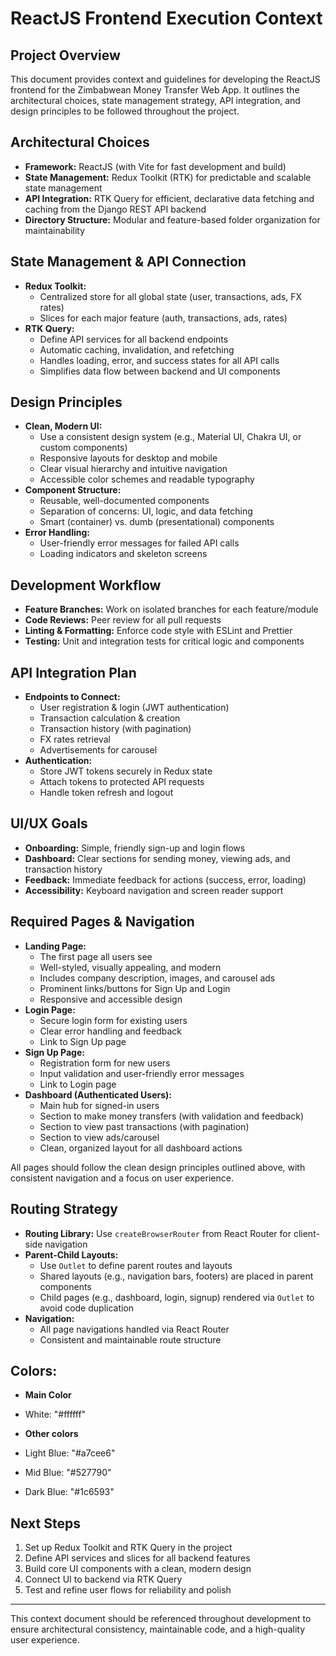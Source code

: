 # ReactJS Frontend Execution Context

## Project Overview
This document provides context and guidelines for developing the ReactJS frontend for the Zimbabwean Money Transfer Web App. It outlines the architectural choices, state management strategy, API integration, and design principles to be followed throughout the project.

## Architectural Choices
- **Framework:** ReactJS (with Vite for fast development and build)
- **State Management:** Redux Toolkit (RTK) for predictable and scalable state management
- **API Integration:** RTK Query for efficient, declarative data fetching and caching from the Django REST API backend
- **Directory Structure:** Modular and feature-based folder organization for maintainability

## State Management & API Connection
- **Redux Toolkit:**
  - Centralized store for all global state (user, transactions, ads, FX rates)
  - Slices for each major feature (auth, transactions, ads, rates)
- **RTK Query:**
  - Define API services for all backend endpoints
  - Automatic caching, invalidation, and refetching
  - Handles loading, error, and success states for all API calls
  - Simplifies data flow between backend and UI components

## Design Principles
- **Clean, Modern UI:**
  - Use a consistent design system (e.g., Material UI, Chakra UI, or custom components)
  - Responsive layouts for desktop and mobile
  - Clear visual hierarchy and intuitive navigation
  - Accessible color schemes and readable typography
- **Component Structure:**
  - Reusable, well-documented components
  - Separation of concerns: UI, logic, and data fetching
  - Smart (container) vs. dumb (presentational) components
- **Error Handling:**
  - User-friendly error messages for failed API calls
  - Loading indicators and skeleton screens

## Development Workflow
- **Feature Branches:** Work on isolated branches for each feature/module
- **Code Reviews:** Peer review for all pull requests
- **Linting & Formatting:** Enforce code style with ESLint and Prettier
- **Testing:** Unit and integration tests for critical logic and components

## API Integration Plan
- **Endpoints to Connect:**
  - User registration & login (JWT authentication)
  - Transaction calculation & creation
  - Transaction history (with pagination)
  - FX rates retrieval
  - Advertisements for carousel
- **Authentication:**
  - Store JWT tokens securely in Redux state
  - Attach tokens to protected API requests
  - Handle token refresh and logout

## UI/UX Goals
- **Onboarding:** Simple, friendly sign-up and login flows
- **Dashboard:** Clear sections for sending money, viewing ads, and transaction history
- **Feedback:** Immediate feedback for actions (success, error, loading)
- **Accessibility:** Keyboard navigation and screen reader support

## Required Pages & Navigation
- **Landing Page:**
  - The first page all users see
  - Well-styled, visually appealing, and modern
  - Includes company description, images, and carousel ads
  - Prominent links/buttons for Sign Up and Login
  - Responsive and accessible design
- **Login Page:**
  - Secure login form for existing users
  - Clear error handling and feedback
  - Link to Sign Up page
- **Sign Up Page:**
  - Registration form for new users
  - Input validation and user-friendly error messages
  - Link to Login page
- **Dashboard (Authenticated Users):**
  - Main hub for signed-in users
  - Section to make money transfers (with validation and feedback)
  - Section to view past transactions (with pagination)
  - Section to view ads/carousel
  - Clean, organized layout for all dashboard actions

All pages should follow the clean design principles outlined above, with consistent navigation and a focus on user experience.

## Routing Strategy
- **Routing Library:** Use `createBrowserRouter` from React Router for client-side navigation
- **Parent-Child Layouts:**
  - Use `Outlet` to define parent routes and layouts
  - Shared layouts (e.g., navigation bars, footers) are placed in parent components
  - Child pages (e.g., dashboard, login, signup) rendered via `Outlet` to avoid code duplication
- **Navigation:**
  - All page navigations handled via React Router
  - Consistent and maintainable route structure

## Colors:

- **Main Color**
- White: "#ffffff"

- **Other colors**
- Light Blue: "#a7cee6"
- Mid Blue: "#527790"
- Dark Blue: "#1c6593" 

## Next Steps
1. Set up Redux Toolkit and RTK Query in the project
2. Define API services and slices for all backend features
3. Build core UI components with a clean, modern design
4. Connect UI to backend via RTK Query
5. Test and refine user flows for reliability and polish

---

This context document should be referenced throughout development to ensure architectural consistency, maintainable code, and a high-quality user experience.
